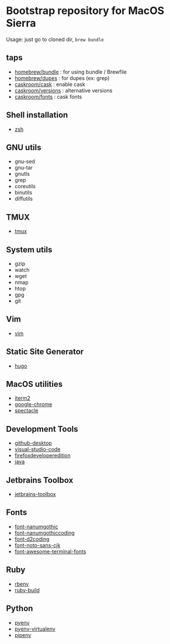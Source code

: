 # Bootstrap repository for MacOS Sierra

Usage: just go to cloned dir, ```brew bundle```

## taps
* [homebrew/bundle](https://github.com/Homebrew/homebrew-bundle) : for using bundle / Brewfile
* [homebrew/dupes](https://github.com/Homebrew/homebrew-dupes) : for dupes (ex: grep)
* [caskroom/cask](https://caskroom.github.io) : enable cask
* [caskroom/versions](https://github.com/caskroom/homebrew-versions) : alternative versions
* [caskroom/fonts](https://github.com/caskroom/homebrew-fonts) : cask fonts

## Shell installation
* [zsh](http://www.zsh.org)

## GNU utils
* gnu-sed
* gnu-tar
* gnutls
* grep
* coreutils
* binutils
* diffutils

## TMUX
* [tmux](https://tmux.github.io)

## System utils
* gzip
* watch
* wget
* nmap
* htop
* gpg
* git

## Vim
* [vim](http://www.vim.org)

## Static Site Generator
* [hugo](https://gohugo.io)

## MacOS utilities
* [iterm2](https://www.iterm2.com)
* [google-chrome](https://www.google.com/chrome/)
* [spectacle](https://www.spectacleapp.com)

## Development Tools
* [github-desktop](https://desktop.github.com)
* [visual-studio-code](https://code.visualstudio.com)
* [firefoxdeveloperedition](https://www.mozilla.org/firefox/developer/)
* [java](http://www.oracle.com/technetwork/java/index.html)

## Jetbrains Toolbox
* [jetbrains-toolbox](https://www.jetbrains.com/toolbox/)

## Fonts
* [font-nanumgothic](http://hangeul.naver.com/font)
* [font-nanumgothiccoding](https://github.com/naver/nanumfont)
* [font-d2coding](https://github.com/naver/d2codingfont)
* [font-noto-sans-cjk](https://www.google.com/get/noto/help/cjk/)
* [font-awesome-terminal-fonts](https://github.com/gabrielelana/awesome-terminal-fonts)

## Ruby
* [rbenv](https://github.com/rbenv/rbenv)
* [ruby-build](https://github.com/rbenv/ruby-build#readme)

## Python
* [pyenv](https://github.com/yyuu/pyenv)
* [pyenv-virtualenv](https://github.com/yyuu/pyenv-virtualenv)
* [pipenv](https://github.com/pypa/pipenv)
